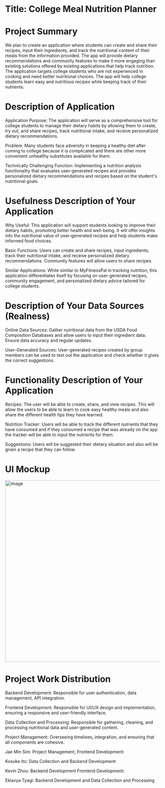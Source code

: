# Title: College Meal Nutrition Planner  

# Project Summary
We plan to create an application where students can create and share their recipes, input their ingredients, and track the nutritional content of their meals from the information provided. The app will provide dietary recommendations and community features to make it more engaging than existing solutions offered by existing applications that help track nutrition. The application targets college students who are not experienced in cooking and need better nutritional choices. The app will help college students learn easy and nutritious recipes while keeping track of their nutrients.
# Description of Application
Application Purpose: The application will serve as a comprehensive tool for college students to manage their dietary habits by allowing them to create, try out, and share recipes, track nutritional intake, and receive personalized dietary recommendations.

Problem: Many students face adversity in keeping a healthy diet after coming to college because it is complicated and there are other more convenient unhealthy substitutes available for them. 

Technically Challenging Function: Implementing a nutrition analysis functionality that evaluates user-generated recipes and provides personalized dietary recommendations and recipes based on the student's nutritional goals.
# Usefulness Description of Your Application
Why Useful: This application will support students looking to improve their dietary habits, promoting better health and well-being. It will offer insights into the nutritional value of user-generated recipes and help students make informed food choices.

Basic Functions: Users can create and share recipes, input ingredients, track their nutritional intake, and receive personalized dietary recommendations. Community features will allow users to share recipes.

Similar Applications: While similar to MyFitnessPal in tracking nutrition, this application differentiates itself by focusing on user-generated recipes, community engagement, and personalized dietary advice tailored for college students.
# Description of Your Data Sources (Realness)
Online Data Sources: Gather nutritional data from the USDA Food Composition Databases and allow users to input their ingredient data. Ensure data accuracy and regular updates.

User-Generated Sources: User-generated recipes created by group members can be used to test out the application and check whether it gives the correct suggestions. 
# Functionality Description of Your Application
Recipes: The user will be able to create, share, and view recipes. This will allow the users to be able to learn to cook easy healthy meals and also share the different health tips they have learned. 

Nutrition Tracker: Users will be able to track the different nutrients that they have consumed and if they consumed a recipe that was already on the app the tracker will be able to input the nutrients for them. 

Suggestions: Users will be suggested their dietary situation and also will be given a recipe that they can follow. 
# UI Mockup
<img width="591" alt="image" src="https://github.com/cs411-alawini/su24-cs411-team015-queryur/assets/130335562/e16a74f3-5e50-44e2-b28b-c9603a160b3a">

# Project Work Distribution
Backend Development: Responsible for user authentication, data management, API integration.

Frontend Development: Responsible for UI/UX design and implementation, ensuring a responsive and user-friendly interface.

Data Collection and Processing: Responsible for gathering, cleaning, and processing nutritional data and user-generated content.

Project Management: Overseeing timelines, integration, and ensuring that all components are cohesive.

Jae Min Sim: Project Management, Frontend Development: 

Kosuke Ito: Data Collection and Backend Development: 

Kevin Zhou: Backend Development Frontend Development:

Eklavya Tyagi: Backend Development and Data Collection and Processing 

